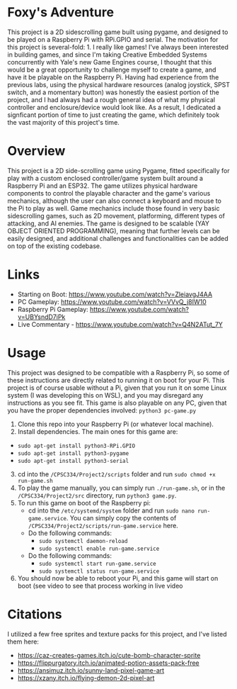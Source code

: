 # Foxy's Adventure
This project is a 2D sidescrolling game built using pygame, and designed to be played on a Raspberry Pi with RPi.GPIO and serial. The motivation for this project is several-fold: 1. I really like games! I've always been interested in building games, and since I'm taking Creative Embedded Systems concurrently with Yale's new Game Engines course, I thought that this would be a great opportunity to challenge myself to create a game, and have it be playable on the Raspberry Pi. Having had experience from the previous labs, using the physical hardware resources (analog joystick, SPST switch, and a momentary button) was honestly the easiest portion of the project, and I had always had a rough general idea of what my physical controller and enclosure/device would look like. As a result, I dedicated a signficant portion of time to just creating the game, which definitely took the vast majority of this project's time. 

# Overview
This project is a 2D side-scrolling game using Pygame, fitted specifically for play with a custom enclosed controller/game system built around a Raspberry Pi and an ESP32. The game utilizes physical hardware components to control the playable character and the game's various mechanics, although the user can also connect a keyboard and mouse to the Pi to play as well. Game mechanics include those found in very basic sidescrolling games, such as 2D movement, platforming, different types of attacking, and AI enemies. The game is designed to be scalable (YAY OBJECT ORIENTED PROGRAMMING), meaning that further levels can be easily designed, and additional challenges and functionalities can be added on top of the existing codebase. 

# Links
- Starting on Boot: https://www.youtube.com/watch?v=ZleiavgJ4AA
- PC Gameplay: https://www.youtube.com/watch?v=VVvQ_j8IW10
- Raspberry Pi Gameplay: https://www.youtube.com/watch?v=UBYsndD7iPk
- Live Commentary - https://www.youtube.com/watch?v=Q4N2ATut_7Y

# Usage
This project was designed to be compatible with a Raspberry Pi, so some of these instructions are directly related to running it on boot for your Pi. This project is of course usable without a Pi, given that you run it on some Linux system (I was developing this on WSL), and you may disregard any instructions as you see fit. This game is also playable on any PC, given that you have the proper dependencies involved: `python3 pc-game.py`


1. Clone this repo into your Raspberry Pi (or whatever local machine).
2. Install dependencies. The main ones for this game are:
  - `sudo apt-get install python3-RPi.GPIO`
  - `sudo apt-get install python3-pygame`
  - `sudo apt-get install python3-serial`
3. cd into the `/CPSC334/Project2/scripts` folder and run `sudo chmod +x run-game.sh`
4. To play the game manually, you can simply run `./run-game.sh`, or in the `/CPSC334/Project2/src` directory, run `python3 game.py`.
5. To run this game on boot of the Raspberry pi:
    - cd into the `/etc/systemd/system` folder and run `sudo nano run-game.service`. You can simply copy the contents of `/CPSC334/Project2/scripts/run-game.service` here.
    - Do the following commands:
        - `sudo systemctl daemon-reload`
        - `sudo systemctl enable run-game.service`
    - Do the following commands:
        - `sudo systemctl start run-game.service`
        - `sudo systemctl status run-game.service`
6. You should now be able to reboot your Pi, and this game will start on boot (see video to see that process working in live video


# Citations
I utilized a few free sprites and texture packs for this project, and I've listed them here:
- https://caz-creates-games.itch.io/cute-bomb-character-sprite
- https://flippurgatory.itch.io/animated-potion-assets-pack-free
- https://ansimuz.itch.io/sunny-land-pixel-game-art
- https://xzany.itch.io/flying-demon-2d-pixel-art

